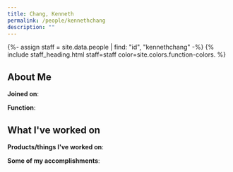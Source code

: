```yaml
---
title: Chang, Kenneth
permalink: /people/kennethchang
description: ""
---
```


{%- assign staff = site.data.people | find: "id", "kennethchang" -%}
{% include staff_heading.html staff=staff color=site.colors.function-colors. %}

## About Me

**Joined on**: 

**Function**: 

## What I've worked on

**Products/things I've worked on**:


**Some of my accomplishments**:

